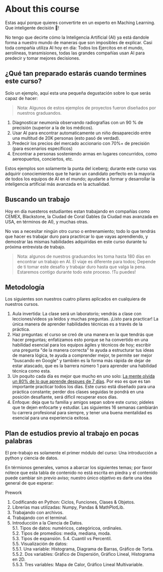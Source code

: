 # About this course

Estas aquí porque quieres convertirte en un experto en Maching Learning. Que inteligente decisión 🤯!

No tengo que decirte cómo la Inteligencia Artificial (AI) ya está dandole forma a nuestro mundo de maneras que son imposibles de explicar. Casi toda compañía utiliza AI hoy en día: Todos los Ejercitos en el mundo, aerolíneas, transmisiones, todas las grandes compañías usan AI para predecir y tomar mejores decisiones.

## ¿Qué tan preparado estarás cuando termines este curso?

Solo un ejemplo, aquí esta una pequeña degustación sobre lo que serás capaz de hacer:

> Nota: Algunos de estos ejemplos de proyectos fueron diseñados por nuestros graduandos.

1. Diagnosticar neumonía observando radiografías con un 90 % de precisión (superior a la de los médicos).  
2. Usar AI para encontrar automaticamente un niño desaparecido entre una multitud de 20K personas (esto pasó de verdad).
3. Predecir los precios del mercado accionario con 70%+ de precisión (para escenarios específicos)
4. Encontrar a personas sosteniendo armas en lugares concurridos, como  aereopuertos, conciertos, etc. 

Estos ejemplos son solamente la punta del iceberg; durante este curso vas adquirir conociemientos que te harán un candidato perfecto en la mayoria de todos los equipos de AI en el mundo; ayudarte a formar y desarrollar la inteligencia artificial más avanzada en la actualidad.

##  Buscando un trabajo 

Hoy en día nuesteros estudiantes estan trabajando en compañías como  CEMEX, Blackstone, la Ciudad de Coral Gables (la Ciudad mas avanzada en USA, en términos de AI), y muchas otras.

No vas a necesitar ningún otro curso o entrenamiento; todo lo que tendrás que hacer es trabajar duro para practircar lo que vayas aprendiendo, y demostrar las mismas habilidades adquiridas en este curso durante tu próxima entrevista de trabajo. 

> Nota: algunos de nuestros graduandos les toma hasta 180 días en encontrar un trabajo en AI. El viaje es diferente para todos; Depende de ti tomar este desafío y trabajar duro hasta que valga la pena. Estaremos contigo durante todo este proceso. !Tu puedes!

## Metodología

Los siguientes son nuestros cuatro pilares aplicados en cualquiera de nuestros cursos.

1. Aula invertida: La clase será un laboratorio; vendrás a clase con lecciones/videos ya leídos y muchas preguntas. ¡Listo para practicar! La única manera de aprender habilidades técnicas es a través de la práctica.
2. Haz preguntas: el curso se creó de una manera en la que tendrás que hacer preguntas; enfatizamos esto porque se ha convertido en una habilidad esencial para los equipos ágiles y técnicos de hoy; escribir una pregunta "de la manera correcta" te ayuda a estructurar tus ideas de manera lógica, te ayuda a comprender mejor, te permite ser mejor "buscando en Google" y también es la forma más rápida de dejar de estar atascado, que es la barrera número 1 para aprender una habilidad técnica como esta.
3. Un poquito cada día es mejor que mucho en uno solo: [La mente olvida un 80% de lo que aprende despues de 7 días](https://www.mindtools.com/pages/article/forgetting-curve.htm). Por eso es que es tan importante practicar todos los días. Este curso está diseñado para una práctica constante; perder dos clases seguidas te pondrá en una posición desafiante, será dificil recuperar esos días.
4. Enfoque: deja que tu familia y amigos sepan sobre este curso; pídeles que te dejen enfocarte y estudiar. Las siguientes 16 semanas cambiarán tu carrera profesional para siempre, y tener una buena mentalidad es esencial para una experiencia exitosa.

## Plan de estudios previo al trabajo en pocas palabras

El pre-trabajo es solamente el primer módulo del curso: Una introducción a python y ciencia de datos. 

En térmionos generales, vamos a abarcar los siguientes temas; por favor nótece que esta tabla de contenido no está escrita en piedra y el contenido puede cambiar sin previo aviso; nuestro único objetivo es darte una idea general de que esperar:

Prework

1. Codificando en Python: Ciclos, Funciones, Clases & Objetos.  
2. Librerías mas utilizadas: Numpy, Pandas & MathPlotLib.  
3. Trabajando con archivos.
4. Trabajando con el terminal.  
5. Introducción a la Ciencia de Datos.  
    5.1. Tipos de datos: numéricos, categóricoa, ordinales.   
    5.2. Tipos de promedios: media, mediana, moda.  
    5.3. Tipos de expansión.
    5.4. Cuantil vs Percentil.  
    5.5. Visualización de datos:   
            5.5.1. Una variable: Histograma, Diagrama de Barras, Gráfico de Torta.  
            5.5.2. Dos variables: Gráfico de Dispersión, Gráfico Lineal, Histograma en 2D.  
            5.5.3. Tres variables: Mapa de Calor, Gráfico Lineal Multivariable.  
